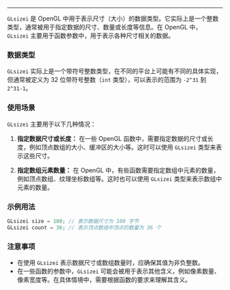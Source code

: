 
----
`GLsizei` 是 OpenGL 中用于表示尺寸（大小）的数据类型。它实际上是一个整数类型，通常被用于指定数据的尺寸、数量或长度等信息。在 OpenGL 中，`GLsizei` 主要用于函数参数中，用于表示各种尺寸相关的数据。

### 数据类型

`GLsizei` 实际上是一个带符号整数类型，在不同的平台上可能有不同的具体实现，但通常被定义为 32 位带符号整数（`int` 类型），可以表示的范围为 `-2^31` 到 `2^31-1`。

### 使用场景

`GLsizei` 主要用于以下几种情况：

1. **指定数据尺寸或长度：** 在一些 OpenGL 函数中，需要指定数据的尺寸或长度，例如顶点数组的大小、缓冲区的大小等。这时可以使用 `GLsizei` 类型来表示这些尺寸。

2. **指定数组元素数量：** 在 OpenGL 中，有些函数需要指定数组中元素的数量，例如顶点数组、纹理坐标数组等。这时也可以使用 `GLsizei` 类型来表示数组中元素的数量。

### 示例用法

```cpp
GLsizei size = 100; // 表示数据尺寸为 100 字节
GLsizei count = 36; // 表示顶点数组中顶点的数量为 36 个
```

### 注意事项

- 在使用 `GLsizei` 表示数据尺寸或数组数量时，应确保其值为非负整数。
- 在一些函数的参数中，`GLsizei` 可能会被用于表示其他含义，例如像素数量、像素宽度等。在具体情境中，需要根据函数的要求来理解其含义。